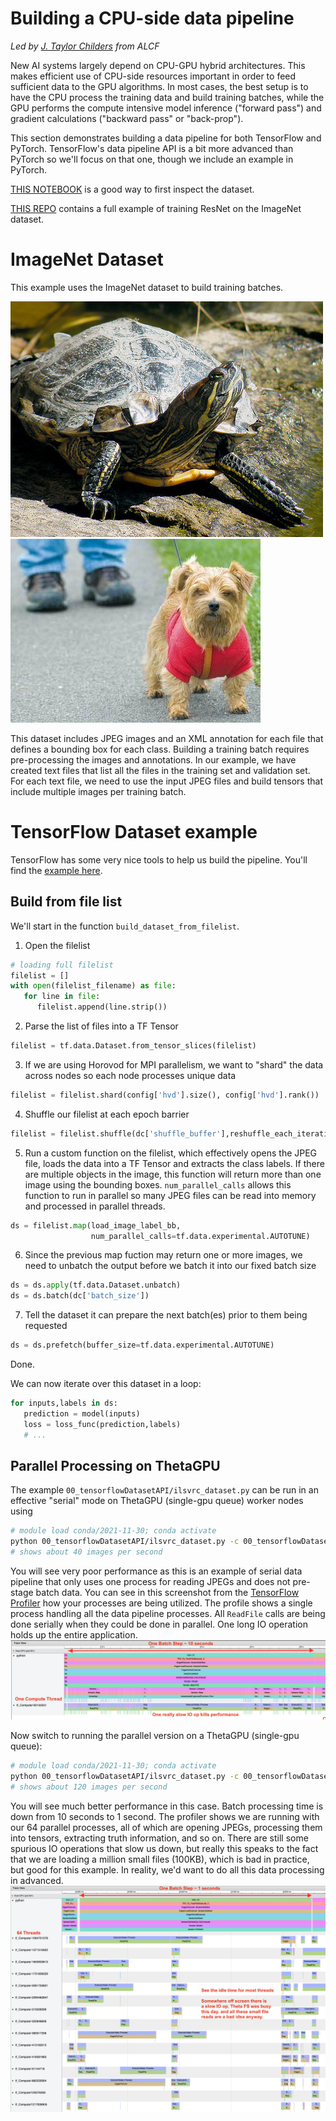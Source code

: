 # Building a CPU-side data pipeline
*Led by [J. Taylor Childers](jchilders@anl.gov) from ALCF*

New AI systems largely depend on CPU-GPU hybrid architectures. This makes efficient use of CPU-side resources important in order to feed sufficient data to the GPU algorithms. In most cases, the best setup is to have the CPU process the training data and build training batches, while the GPU performs the compute intensive model inference ("forward pass")
 and gradient calculations ("backward pass" or "back-prop").

This section demonstrates building a data pipeline for both TensorFlow and PyTorch. TensorFlow's data pipeline API is a bit more advanced than PyTorch so we'll focus on that one, though we include an example in PyTorch.

[THIS NOTEBOOK](00_tensorflowDatasetAPI/inspect_pipeline.ipynb) is a good way to first inspect the dataset.

[THIS REPO](https://github.com/jtchilders/tensorflow_skeleton) contains a full example of training ResNet on the ImageNet dataset.

# ImageNet Dataset

This example uses the ImageNet dataset to build training batches.

![Turtle](images/n01667778_12001.JPEG) ![Dog](images/n02094114_1205.JPEG)

This dataset includes JPEG images and an XML annotation for each file that defines a bounding box for each class. Building a training batch requires pre-processing the images and annotations. In our example, we have created text files that list all the files in the training set and validation set. For each text file, we need to use the input JPEG files and build tensors that include multiple images per training batch.

# TensorFlow Dataset example

TensorFlow has some very nice tools to help us build the pipeline. You'll find the [example here](00_tensorflowDatasetAPI/ilsvrc_dataset.py).

## Build from file list
We'll start in the function `build_dataset_from_filelist`.

1. Open the filelist
```python
# loading full filelist
filelist = []
with open(filelist_filename) as file:
   for line in file:
      filelist.append(line.strip())
```
2. Parse the list of files into a TF Tensor
```python
filelist = tf.data.Dataset.from_tensor_slices(filelist)
```
3. If we are using Horovod for MPI parallelism, we want to "shard" the data across nodes so each node processes unique data
```python
filelist = filelist.shard(config['hvd'].size(), config['hvd'].rank())
```
4. Shuffle our filelist at each epoch barrier
```python
filelist = filelist.shuffle(dc['shuffle_buffer'],reshuffle_each_iteration=dc['reshuffle_each_iteration'])
```
5. Run a custom function on the filelist, which effectively opens the JPEG file, loads the data into a TF Tensor and extracts the class labels. If there are multiple objects in the image, this function will return more than one image using the bounding boxes. `num_parallel_calls` allows this function to run in parallel so many JPEG files can be read into memory and processed in parallel threads.
```python
ds = filelist.map(load_image_label_bb,
                  num_parallel_calls=tf.data.experimental.AUTOTUNE)
```
6. Since the previous map fuction may return one or more images, we need to unbatch the output before we batch it into our fixed batch size
```python
ds = ds.apply(tf.data.Dataset.unbatch)
ds = ds.batch(dc['batch_size'])
```
7. Tell the dataset it can prepare the next batch(es) prior to them being requested
```python
ds = ds.prefetch(buffer_size=tf.data.experimental.AUTOTUNE)
```

Done.

We can now iterate over this dataset in a loop:
```python
for inputs,labels in ds:
   prediction = model(inputs)
   loss = loss_func(prediction,labels)
   # ...
```

## Parallel Processing on ThetaGPU

The example `00_tensorflowDatasetAPI/ilsvrc_dataset.py` can be run in an effective "serial" mode on ThetaGPU (single-gpu queue) worker nodes using
```bash
# module load conda/2021-11-30; conda activate
python 00_tensorflowDatasetAPI/ilsvrc_dataset.py -c 00_tensorflowDatasetAPI/ilsvrc.json --num-parallel-readers 1 --prefetch-buffer-size 0
# shows about 40 images per second
```

You will see very poor performance as this is an example of serial data pipeline that only uses one process for reading JPEGs and does not pre-stage batch data. You can see in this screenshot from the [TensorFlow Profiler](https://github.com/argonne-lcf/sdl_ai_workshop/tree/master/04_profilingDeepLearning/TensorflowProfiler) how your processes are being utilized. The profile shows a single process handling all the data pipeline processes. All `ReadFile` calls are being done serially when they could be done in parallel. One long IO operation holds up the entire application.
![serial](images/ilsvrc_serial.png)

Now switch to running the parallel version on a ThetaGPU (single-gpu queue):
```bash
# module load conda/2021-11-30; conda activate
python 00_tensorflowDatasetAPI/ilsvrc_dataset.py -c 00_tensorflowDatasetAPI/ilsvrc.json --num-parallel-readers 8 --prefetch-buffer-size 3
# shows about 120 images per second
```

You will see much better performance in this case. Batch processing time is down from 10 seconds to 1 second. The profiler shows we are running with our 64 parallel processes, all of which are opening JPEGs, processing them into tensors, extracting truth information, and so on. There are still some spurious IO operations that slow us down, but really this speaks to the fact that we are loading a million small files (100KB), which is bad in practice, but good for this example. In reality, we'd want to do all this data processing in advanced.
![parallel](images/ilsvrc_parallel.png)



